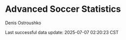 # Advanced Soccer Statistics
Denis Ostroushko

<!-- gfm -->

Last successful data update: 2025-07-07 02:20:23 CST
